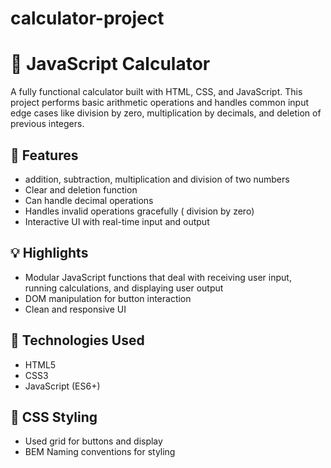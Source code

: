# calculator-project

 # 🧮 JavaScript Calculator

A fully functional calculator built with HTML, CSS, and JavaScript. This project performs basic arithmetic operations and handles common input edge cases like division by zero, multiplication by decimals, and deletion of previous integers. 

## 🚀 Features

- addition, subtraction, multiplication and division of two numbers
- Clear and deletion function
- Can handle decimal operations 
- Handles invalid operations gracefully ( division by zero)
- Interactive UI with real-time input and output

## 💡 Highlights

- Modular JavaScript functions that deal with receiving user input, running calculations, and displaying user output
- DOM manipulation for button interaction
- Clean and responsive UI

## 🔧 Technologies Used

- HTML5
- CSS3
- JavaScript (ES6+)

## 🎨 CSS Styling
- Used grid for buttons and display
- BEM Naming conventions for styling


